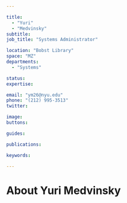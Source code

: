 ```yaml
---

title:
  - "Yuri"
  - "Medvinsky"
subtitle: 
job_title: "Systems Administrator"

location: "Bobst Library"
space: "MZ"
departments:
  - "Systems"

status: 
expertise:

email: "ym26@nyu.edu"
phone: "(212) 995-3513"
twitter: 

image: 
buttons:

guides:

publications:

keywords:

---
```


# About Yuri Medvinsky


